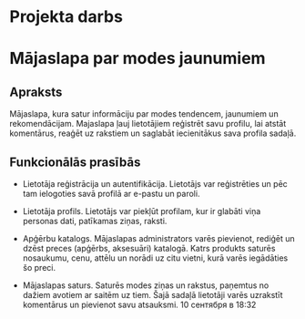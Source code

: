 # Projekta darbs

# Mājaslapa par modes jaunumiem 

## Apraksts 
Mājaslapa, kura satur informāciju par modes tendencem, jaunumiem un rekomendācijam. Majaslapa ļauj lietotājiem reģistrēt savu profilu, lai atstāt komentārus, reaģēt uz rakstiem un saglabāt iecienitākus sava profila sadaļā. 
 

## Funkcionālās prasībās 

- Lietotāja reģistrācija un autentifikācija. Lietotājs var reģistrēties un pēc tam ielogoties savā profilā ar e-pastu un paroli.

- Lietotāja profils. Lietotājs var piekļūt profilam, kur ir glabāti viņa personas dati, patīkamas ziņas, raksti.

- Apģērbu katalogs. Mājaslapas administrators varēs pievienot, rediģēt un dzēst preces (apģērbs, aksesuāri) katalogā. Katrs produkts saturēs nosaukumu, cenu, attēlu un norādi uz citu vietni, kurā varēs iegādāties šo preci.

- Mājaslapas saturs. Saturēs modes ziņas un rakstus, paņemtus no dažiem avotiem ar saitēm uz tiem. Šajā sadaļā lietotāji varēs uzrakstīt komentārus un pievienot savu atsauksmi.
10 сентября в 18:32
